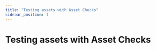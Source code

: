 ```yaml
---
title: "Testing assets with Asset Checks"
sidebar_position: 1
---
```


# Testing assets with Asset Checks